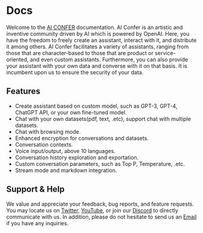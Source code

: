 # Docs
Welcome to the [AI CONFER](https://aiconfer.com) documentation. 
AI Confer is an artistic and inventive community driven by AI which is powered by OpenAI. Here, you have the freedom to freely create an assistant, interact with it, and distribute it among others.
AI Confer facilitates a variety of assistants, ranging from those that are character-based to those that are product or service-oriented, and even custom assistants. Furthermore, you can also provide your assistant with your own data and converse with it on that basis. It is incumbent upon us to ensure the security of your data.


## Features

+ Create assistant based on custom model, such as GPT-3, GPT-4, ChatGPT API, or your own fine-tuned model.
+ Chat with your own datasets(pdf, text, .etc), support chat with multiple datasets.
+ Chat with browsing mode.
+ Enhanced encryption for conversations and datasets.
+ Conversation contexts.
+ Voice input/output, above 10 languages.
+ Conversation history exploration and exportation.
+ Custom conversation parameters, such as Top P, Temperature, .etc.
+ Stream mode and markdown integration.


## Support & Help
We value and appreciate your feedback, bug reports, and feature requests. You may locate us on [Twitter](https://twitter.com/AiConfer), [YouTube](https://www.youtube.com/channel/UCbLGVbs_3V4hkZHVdfk-ZpA),
or join our [Discord](https://discord.gg/RrVaSK7quR) to directly communicate with us. In addition, please do not hesitate to send us an [Email](mailto:support@aiconfer.com) if you have any inquiries.
